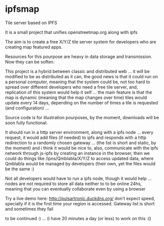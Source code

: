 # ipfsmap
Tile server based on IPFS

It is a small project that unifies openstreetmap.org along with ipfs

The aim is to create a free X/Y/Z tile server system for developers who are creating map featured apps.

Resources for this pourpose are heavy in data storage and transmission. Now they can be soften.

This project is a hybrid between classic and distributed web … it will be modified to be as distributed as it can, the good news is that it could run on a personal computer, meaning that the system could be, not too hard to spread over different developers who need a free tile server, and, replication of this system would help it self … the main feature is that the map is dynamic (meaning that the map changes over time) tiles would update every 14 days, depending on the number of times a tile is requested (and configuration) …

Source code is for illustration pourposes, by the moment, downloads will be soon fully functional.

It should run in a http server environment, along with a ipfs node … every request, it would add files (if needed) to ipfs and responds with a http redirection to a randomly chosen gateway … (the list is short and static, by the moment) and i think it would be nice to, also, communicate with the ipfs network through js-ipfs by creating an instance in the browser, then we could do things like /ipns/Qmblabla/X/Y/Z to access updated data, where Qmblabla would be managed by developers (their own, yet the files would be the same :)

Not all developers would have to run a ipfs node, though it would help ... nodes are not required to store all data neither to to be online 24hs, meaning that you can eventually collaborate even by using a browser

Try a live demo here: http://pulsartronic.duckdns.org/ don’t expect speed, specially if it is the first time your region is accessed. Gateway list is short and sometimes they fail

to be continued :) ... (i have 20 minutes a day (or less) to work on this :()
